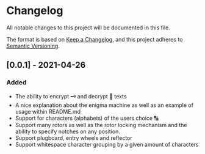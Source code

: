 # Changelog

All notable changes to this project will be documented in this file.

The format is based on [Keep a Changelog](https://keepachangelog.com/en/1.0.0/),
and this project adheres to [Semantic Versioning](https://semver.org/spec/v2.0.0.html).

## [0.0.1] - 2021-04-26

### Added

- The ability to encrypt 🗝 and decrypt 🔐 texts
- A nice explanation about the enigma machine as well as an example of usage within README.md
- Support for characters (alphabets) of the users choice 🔠
- Support many rotors as well as the rotor locking mechanism and the ability to specify notches on any position.
- Support plugboard, entry wheels and reflector
- Support whitespace character grouping by a given amount of characters
